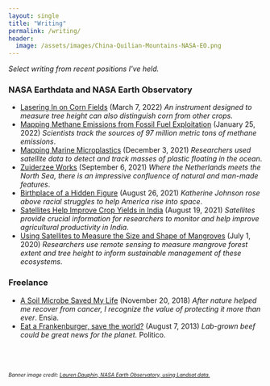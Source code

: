```yaml
---
layout: single
title: "Writing"
permalink: /writing/
header:
  image: /assets/images/China-Quilian-Mountains-NASA-EO.png
---
```

*Select writing from recent positions I've held.*

### NASA Earthdata and NASA Earth Observatory
- [Lasering In on Corn Fields](https://earthobservatory.nasa.gov/images/149538/lasering-in-on-corn-fields) (March 7, 2022)
*An instrument designed to measure tree height can also distinguish corn from other crops.*
- [Mapping Methane Emissions from Fossil Fuel Exploitation](https://earthobservatory.nasa.gov/images/149374/mapping-methane-emissions-from-fossil-fuel-exploitation) (January 25, 2022) *Scientists track the sources of 97 million metric tons of methane emissions*.
- [Mapping Marine Microplastics](https://earthobservatory.nasa.gov/images/149163/mapping-marine-microplastics) (December 3, 2021) *Researchers used satellite data to detect and track masses of plastic floating in the ocean*.
- [Zuiderzee Works](https://earthobservatory.nasa.gov/images/148799/zuiderzee-works) (September 6, 2021) *Where the Netherlands meets the North Sea, there is an impressive confluence of natural and man-made features*. 
- [Birthplace of a Hidden Figure](https://earthobservatory.nasa.gov/images/148738/birthplace-of-a-hidden-figure) (August 26, 2021) *Katherine Johnson rose above racial struggles to help America rise into space*.
- [Satellites Help Improve Crop Yields in India](https://earthdata.nasa.gov/learn/articles/crop-yields-india) (August 19, 2021) *Satellites provide crucial information for researchers to monitor and help improve agricultural productivity in India*.
- [Using Satellites to Measure the Size and Shape of Mangroves](https://earthdata.nasa.gov/learn/articles/measuring-mangroves) (July 1, 2020) *Researchers use remote sensing to measure mangrove forest extent and tree height to inform sustainable management of these ecosystems*.

### Freelance
- [A Soil Microbe Saved My Life](https://ensia.com/features/chemotherapy/) (November 20, 2018) *After nature helped me recover from cancer, I recognize the value of protecting it more than ever*. Ensia.
- [Eat a Frankenburger, save the world?](https://www.politico.com/story/2013/08/eat-a-frankenburger-save-the-world-095299) (August 7, 2013) *Lab-grown beef could be great news for the planet.* Politico.


<br>
<br>
<br>
<font size="1"> <i>Banner image credit: <a href="https://earthobservatory.nasa.gov/images/148234/red-rocks-and-rainbow-ridges">Lauren Dauphin, NASA Earth Observatory, using Landsat data.</a></i></font> 



[1]: /assets/documents/Gille_et_al2012.pdf
[2]: /assets/documents/LaCasce_et_al2014.pdf
[3]: /assets/documents/Li_et_al2015.pdf
[4]: /assets/documents/Balwada_et_al2016a.pdf
[5]: /assets/documents/Roach_et_al2016.pdf
[6]: /assets/documents/Balwada_et_al2016b.pdf
[7]: /assets/documents/Roach_et_al2018.pdf
[7repo]: https://github.com/croachutas/Isopycnal_Diffusivity
[8]: /assets/documents/Balwada_et_al2018.pdf
